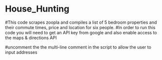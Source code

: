 # House_Hunting

#This code scrapes zoopla and compiles a list of 5 bedroom properties and their commute times, price and location for six people.
#In order to run this code you will need to get an API key from google and also enable access to the maps & directions API

#uncomment the the multi-line comment in the script to allow the user to input addresses
